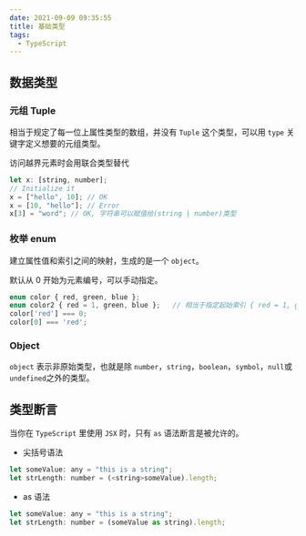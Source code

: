 ```yaml
---
date: 2021-09-09 09:35:55
title: 基础类型
tags:
  - TypeScript
---
```


## 数据类型

### 元组 Tuple

相当于规定了每一位上属性类型的数组，并没有 `Tuple` 这个类型，可以用 `type` 关键字定义想要的元组类型。

访问越界元素时会用联合类型替代

```js
let x: [string, number];
// Initialize it
x = ["hello", 10]; // OK
x = [10, "hello"]; // Error
x[3] = "word"; // OK, 字符串可以赋值给(string | number)类型
```

### 枚举 enum

建立属性值和索引之间的映射，生成的是一个 `object`。

默认从 0 开始为元素编号，可以手动指定。

```js
enum color { red, green, blue };
enum color2 { red = 1, green, blue };   // 相当于指定起始索引 { red = 1, green = 2, blue = 3 }
color['red'] === 0;
color[0] === 'red';
```

### Object

`object` 表示非原始类型，也就是除 `number`，`string`，`boolean`，`symbol`，`null`或`undefined`之外的类型。

## 类型断言

当你在 `TypeScript` 里使用 `JSX` 时，只有 `as` 语法断言是被允许的。

- 尖括号语法

```js
let someValue: any = "this is a string";
let strLength: number = (<string>someValue).length;
```

- as 语法

```js
let someValue: any = "this is a string";
let strLength: number = (someValue as string).length;
```
